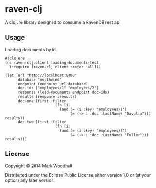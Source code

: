 # raven-clj

A clojure library designed to consume a RavenDB rest api. 

## Usage

Loading documents by id.
```
#!clojure
(ns raven-clj.client-loading-documents-test
  (:require [raven-clj.client :refer :all]))

(let [url "http://localhost:8080"
      database "northwind"
      endpoint (endpoint url database)
      doc-ids ["employees/1" "employees/2"]
      response (load-documents endpoint doc-ids)
      results (response :results)
      doc-one (first (filter 
                       (fn [i] 
                         (and (= (i :key) "employees/1")
                              (= (-> i :doc :LastName) "Davolio"))) results))
      doc-two (first (filter 
                       (fn [i] 
                         (and (= (i :key) "employees/2")
                              (= (-> i :doc :LastName) "Fuller"))) results))]
```

## License

Copyright © 2014 Mark Woodhall

Distributed under the Eclipse Public License either version 1.0 or (at
your option) any later version.